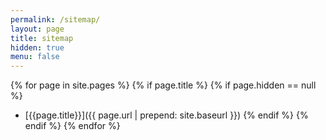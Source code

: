 ```yaml
---
permalink: /sitemap/
layout: page
title: sitemap
hidden: true
menu: false
---
```


{% for page in site.pages %}
  {% if page.title %}
    {% if page.hidden == null %}
- [{{page.title}}]({{ page.url | prepend: site.baseurl }})
    {% endif %}
  {% endif %}
{% endfor %}
